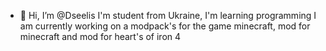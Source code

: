 - 👋 Hi, I’m @Dseelis
I'm student from Ukraine, I'm learning programming
I am currently working on a modpack's for the game minecraft, mod for minecraft and mod for heart's of iron 4

<!---
Dseelis/Dseelis is a ✨ special ✨ repository because its `README.md` (this file) appears on your GitHub profile.
You can click the Preview link to take a look at your changes.
--->
